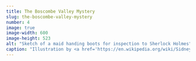 ```yaml
---
title: The Boscombe Valley Mystery
slug: the-boscombe-valley-mystery
number: 4
image: true
image-width: 600
image-height: 523
alt: "Sketch of a maid handing boots for inspection to Sherlock Holmes"
caption: "Illustration by <a href='https://en.wikipedia.org/wiki/Sidney_Paget' class='dark-blue no-underline hover-dark-red'>Sidney Paget</a>, 1892"
---
```

